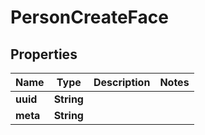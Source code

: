 # PersonCreateFace

## Properties
Name | Type | Description | Notes
------------ | ------------- | ------------- | -------------
**uuid** | **String** |  | 
**meta** | **String** |  | 
